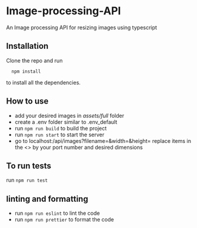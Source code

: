 # Image-processing-API

An Image processing API for resizing images using typescript

## Installation
Clone the repo and run 
```
  npm install
```
to install all the dependencies. 

## How to use
- add your desired images in *assets/full* folder
- create a .env folder similar to .env_default
- run ``` npm run build ``` to build the project
- run ``` npm run start ``` to start the server
- go to localhost:<portNumber>/api/images?filename=<filename>&width=<width>&height=<height>
replace items in the <> by your port number and desired dimensions


## To run tests
run ``` npm run test ```

## linting and formatting

- run ``` npm run eslint ``` to lint the code
- run ``` npm run prettier ``` to format the code